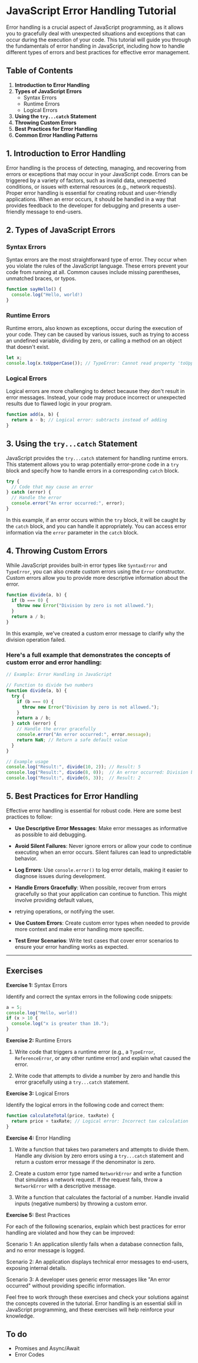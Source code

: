 # JavaScript Error Handling Tutorial

Error handling is a crucial aspect of JavaScript programming, as it allows you to gracefully deal with unexpected situations and exceptions that can occur during the execution of your code.
This tutorial will guide you through the fundamentals of error handling in JavaScript, including how to handle different types of errors and best practices for effective error management.

## Table of Contents

1. **Introduction to Error Handling**
2. **Types of JavaScript Errors**
   - Syntax Errors
   - Runtime Errors
   - Logical Errors
3. **Using the `try...catch` Statement**
4. **Throwing Custom Errors**
5. **Best Practices for Error Handling**
6. **Common Error Handling Patterns**

## 1. Introduction to Error Handling

Error handling is the process of detecting, managing, and recovering from errors or exceptions that may occur in your JavaScript code. Errors can be triggered by a variety of factors,
such as invalid data, unexpected conditions, or issues with external resources (e.g., network requests).
Proper error handling is essential for creating robust and user-friendly applications. When an error occurs, it should be handled in a way that provides feedback to the developer
for debugging and presents a user-friendly message to end-users.

## 2. Types of JavaScript Errors

### Syntax Errors

Syntax errors are the most straightforward type of error. They occur when you violate the rules of the JavaScript language. These errors prevent your code from running at all. 
Common causes include missing parentheses, unmatched braces, or typos.

```javascript
function sayHello() {
  console.log("Hello, world!)
}
```

### Runtime Errors

Runtime errors, also known as exceptions, occur during the execution of your code. They can be caused by various issues, such as trying to access an undefined variable,
dividing by zero, or calling a method on an object that doesn't exist.

```javascript
let x;
console.log(x.toUpperCase()); // TypeError: Cannot read property 'toUpperCase' of undefined
```

### Logical Errors

Logical errors are more challenging to detect because they don't result in error messages. Instead, your code may produce incorrect or unexpected results due to flawed logic 
in your program.

```javascript
function add(a, b) {
  return a - b; // Logical error: subtracts instead of adding
}
```

## 3. Using the `try...catch` Statement

JavaScript provides the `try...catch` statement for handling runtime errors. This statement allows you to wrap potentially error-prone code in a `try` block and specify 
how to handle errors in a corresponding `catch` block.

```javascript
try {
  // Code that may cause an error
} catch (error) {
  // Handle the error
  console.error("An error occurred:", error);
}
```

In this example, if an error occurs within the `try` block, it will be caught by the `catch` block, and you can handle it appropriately.
You can access error information via the `error` parameter in the `catch` block.

## 4. Throwing Custom Errors

While JavaScript provides built-in error types like `SyntaxError` and `TypeError`, you can also create custom errors using the `Error` constructor.
Custom errors allow you to provide more descriptive information about the error.

```javascript
function divide(a, b) {
  if (b === 0) {
    throw new Error("Division by zero is not allowed.");
  }
  return a / b;
}
```

In this example, we've created a custom error message to clarify why the division operation failed.

### Here's a full example that demonstrates the concepts of custom error and error handling:

```javascript
// Example: Error Handling in JavaScript

// Function to divide two numbers
function divide(a, b) {
  try {
    if (b === 0) {
      throw new Error("Division by zero is not allowed.");
    }
    return a / b;
  } catch (error) {
    // Handle the error gracefully
    console.error("An error occurred:", error.message);
    return NaN; // Return a safe default value
  }
}

// Example usage
console.log("Result:", divide(10, 2)); // Result: 5
console.log("Result:", divide(8, 0));  // An error occurred: Division by zero is not allowed. Result: NaN
console.log("Result:", divide(6, 3));  // Result: 2

```


## 5. Best Practices for Error Handling

Effective error handling is essential for robust code. Here are some best practices to follow:

- **Use Descriptive Error Messages**: Make error messages as informative as possible to aid debugging.

- **Avoid Silent Failures**: Never ignore errors or allow your code to continue executing when an error occurs. Silent failures can lead to unpredictable behavior.

- **Log Errors**: Use `console.error()` to log error details, making it easier to diagnose issues during development.

- **Handle Errors Gracefully**: When possible, recover from errors gracefully so that your application can continue to function. This might involve providing default values,
- retrying operations, or notifying the user.

- **Use Custom Errors**: Create custom error types when needed to provide more context and make error handling more specific.

- **Test Error Scenarios**: Write test cases that cover error scenarios to ensure your error handling works as expected.

--------------------------------------------
## Exercises

**Exercise 1:** Syntax Errors

Identify and correct the syntax errors in the following code snippets:

```javascript
a = 5;
console.log("Hello, world!)
if (x > 10 {
  console.log("x is greater than 10.");
}
```

**Exercise 2:** Runtime Errors

1. Write code that triggers a runtime error (e.g., a `TypeError`, `ReferenceError`, or any other runtime error) and explain what caused the error.

2. Write code that attempts to divide a number by zero and handle this error gracefully using a `try...catch` statement.

**Exercise 3:** Logical Errors

Identify the logical errors in the following code and correct them:

```javascript
function calculateTotal(price, taxRate) {
  return price + taxRate; // Logical error: Incorrect tax calculation
}
```

**Exercise 4:** Error Handling

1. Write a function that takes two parameters and attempts to divide them. Handle any division by zero errors using a `try...catch` statement and return a custom error message if the denominator is zero.

2. Create a custom error type named `NetworkError` and write a function that simulates a network request. If the request fails, throw a `NetworkError` with a descriptive message.

3. Write a function that calculates the factorial of a number. Handle invalid inputs (negative numbers) by throwing a custom error.

**Exercise 5:** Best Practices

For each of the following scenarios, explain which best practices for error handling are violated and how they can be improved:

Scenario 1: An application silently fails when a database connection fails, and no error message is logged.

Scenario 2: An application displays technical error messages to end-users, exposing internal details.

Scenario 3: A developer uses generic error messages like "An error occurred" without providing specific information.

Feel free to work through these exercises and check your solutions against the concepts covered in the tutorial. Error handling is an essential skill in JavaScript programming, and these exercises will help reinforce your knowledge.

## To do
-   Promises and Async/Await
-   Error Codes
